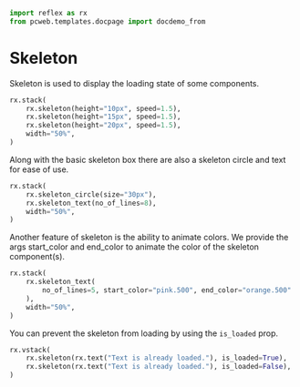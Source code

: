 ```python exec
import reflex as rx
from pcweb.templates.docpage import docdemo_from
```

# Skeleton

Skeleton is used to display the loading state of some components.

```python demo
rx.stack(
    rx.skeleton(height="10px", speed=1.5),
    rx.skeleton(height="15px", speed=1.5),
    rx.skeleton(height="20px", speed=1.5),
    width="50%",
)
```

Along with the basic skeleton box there are also a skeleton circle and text for ease of use.

```python demo
rx.stack(
    rx.skeleton_circle(size="30px"),
    rx.skeleton_text(no_of_lines=8),
    width="50%",
)
```

Another feature of skeleton is the ability to animate colors.
We provide the args start_color and end_color to animate the color of the skeleton component(s).

```python demo
rx.stack(
    rx.skeleton_text(
        no_of_lines=5, start_color="pink.500", end_color="orange.500"
    ),
    width="50%",
)
```

You can prevent the skeleton from loading by using the `is_loaded` prop.

```python demo
rx.vstack(
    rx.skeleton(rx.text("Text is already loaded."), is_loaded=True),
    rx.skeleton(rx.text("Text is already loaded."), is_loaded=False),
)
```
